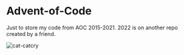 # Advent-of-Code
Just to store my code from AOC 2015-2021. 2022 is on another repo created by a friend.

![cat-catcry](https://user-images.githubusercontent.com/117062305/205315359-8b3f5202-aaed-417b-893b-d2f3abe9cf48.gif)
